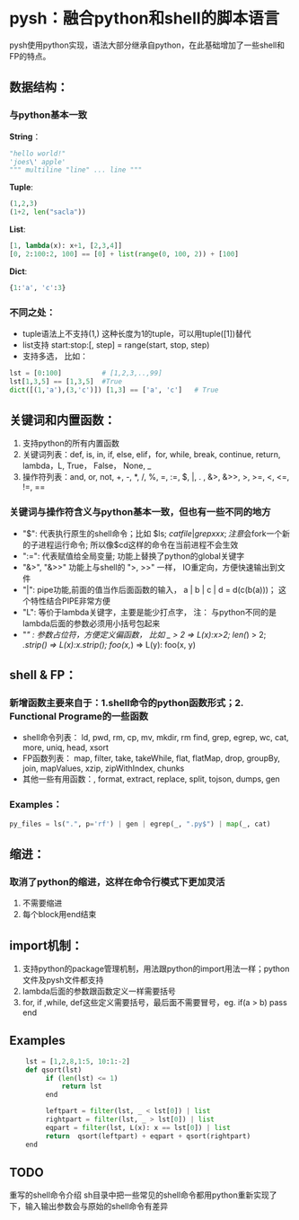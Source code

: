 # pysh：融合python和shell的脚本语言

pysh使用python实现，语法大部分继承自python，在此基础增加了一些shell和FP的特点。


## 数据结构：

### 与python基本一致

**String**： 
```python
"hello world!" 
'joes\' apple' 
""" multiline "line" ... line """
```
**Tuple**:   
```python
(1,2,3) 
(1+2, len("sacla"))
```
**List**:    
```python
[1, lambda(x): x+1, [2,3,4]] 
[0, 2:100:2, 100] == [0] + list(range(0, 100, 2)) + [100] 
```
**Dict**:    
```python
{1:'a', 'c':3}
```
### 不同之处：

- tuple语法上不支持(1,) 这种长度为1的tuple，可以用tuple([1])替代
- list支持 start:stop:[, step] = range(start, stop, step)
- 支持多选， 比如：
```python
lst = [0:100]          # [1,2,3,..,99]
lst[1,3,5] == [1,3,5]  #True
dict([(1,'a'),(3,'c')]) [1,3] == ['a', 'c']   # True
```


## 关键词和内置函数：

1.  支持python的所有内置函数
2.  关键词列表：def, is, in, if, else, elif，for, while, break, continue, return, lambda，L, True， False， None, _
3.  操作符列表：and, or, not, +, -, *, /, %, =, :=, $, |, . , &>, &>>, >, >=, <, <=, !=, ==

### 关键词与操作符含义与python基本一致，但也有一些不同的地方

- "$": 代表执行原生的shell命令；比如 $ls; $cat file | grep xxx; 注意$会fork一个新的子进程运行命令; 所以像$cd这样的命令在当前进程不会生效
- ":=": 代表赋值给全局变量; 功能上替换了python的global关键字
- "&>", "&>>" 功能上与shell的 ">, >>" 一样， IO重定向，方便快速输出到文件
- "|": pipe功能,前面的值当作后面函数的输入， a | b | c | d = d(c(b(a)))； 这个特性结合PIPE非常方便
- "L": 等价于lambda关键字，主要是能少打点字， 注： 与python不同的是lambda后面的参数必须用小括号包起来
- "_" : 参数占位符，方便定义偏函数， 比如 _ > 2 => L(x):x>2;  len(_) > 2;  _.strip() => L(x):x.strip();  foo(x,_) => L(y): foo(x, y)


## shell & FP：

### 新增函数主要来自于：1.shell命令的python函数形式；2. Functional Programe的一些函数

- shell命令列表： ld, pwd, rm, cp, mv, mkdir, rm find, grep, egrep, wc, cat, more, uniq, head, xsort
- FP函数列表： map, filter, take, takeWhile, flat, flatMap, drop, groupBy, join, mapValues, xzip, zipWithIndex, chunks
- 其他一些有用函数：, format, extract, replace, split, tojson, dumps, gen

### Examples：  

```python
py_files = ls(".", p='rf') | gen | egrep(_, ".py$") | map(_, cat) 
```

## 缩进：

### 取消了python的缩进，这样在命令行模式下更加灵活

1. 不需要缩进
2. 每个block用end结束

## import机制：

1.  支持python的package管理机制，用法跟python的import用法一样；python文件及pysh文件都支持
2. lambda后面的参数跟函数定义一样需要括号
3. for, if ,while, def这些定义需要括号，最后面不需要冒号，eg. if(a > b) pass end

## Examples

```python
    lst = [1,2,8,1:5, 10:1:-2]
    def qsort(lst)
         if (len(lst) <= 1)
             return lst
         end

         leftpart = filter(lst, _ < lst[0]) | list
         rightpart = filter(lst, _ > lst[0]) | list
         eqpart = filter(lst, L(x): x == lst[0]) | list
         return  qsort(leftpart) + eqpart + qsort(rightpart)
    end
```

## TODO

重写的shell命令介绍
sh目录中把一些常见的shell命令都用python重新实现了下，输入输出参数会与原始的shell命令有差异
